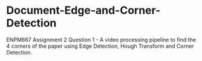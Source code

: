 # Document-Edge-and-Corner-Detection
ENPM667 Assignment 2 Question 1 - A video processing pipeline to find the 4 corners of the paper using Edge Detection, Hough Transform and Corner Detection.
